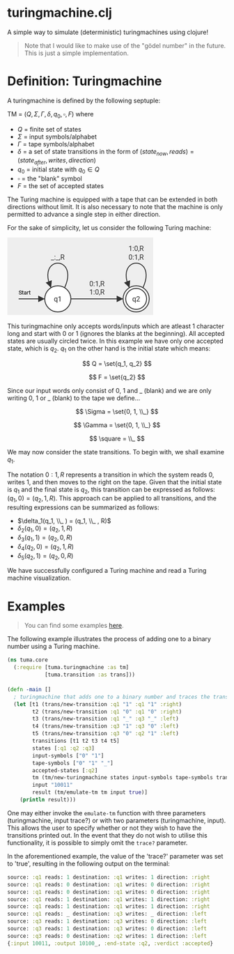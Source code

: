 # turingmachine.clj
A simple way to simulate (deterministic) turingmachines using clojure!

> Note that I would like to make use of the "gödel number" in the future. This is just a simple implementation.

# Definition: Turingmachine
A turingmachine is defined by the following septuple:

TM = $(Q, \Sigma, \Gamma, \delta, q_0, \square, F)$
where
- $Q$ = finite set of states
- $\Sigma$ = input symbols/alphabet
- $\Gamma$ = tape symbols/alphabet
- $\delta$ = a set of state transitions in the form of $(state_{now}, reads) = (state_{after}, writes, direction)$
- $q_0$ = initial state with $q_0 \in Q$
- $\square$ = the "blank" symbol
- $F$ = the set of accepted states

The Turing machine is equipped with a tape that can be extended in both directions without limit. It is also necessary to note that the machine is only permitted to advance a single step in either direction.

For the sake of simplicity, let us consider the following Turing machine:

![](./imgs/tm_example1.png)

This turingmachine only accepts words/inputs which are atleast 1 character long and start with 0 or 1 (ignores the blanks at the beginning).
All accepted states are usually circled twice. In this example we have only one accepted state, which is $q_2$.
$q_1$ on the other hand is the initial state which means:

$$ Q = \set{q_1, q_2} $$

$$ F = \set{q_2} $$

Since our input words only consist of 0, 1 and _ (blank) and we are only writing 0, 1 or _ (blank) to the tape we define...

$$ \Sigma = \set{0, 1, \\_} $$

$$ \Gamma = \set{0, 1, \\_} $$

$$ \square = \\_ $$

We may now consider the state transitions. To begin with, we shall examine $q_1$.

The notation $0:1,R$ represents a transition in which the system reads 0, writes 1, and then moves to the right on the tape. Given that the initial state is $q_1$ and the final state is $q_2$, this transition can be expressed as follows: $(q_1, 0) = (q_2, 1, R)$.
This approach can be applied to all transitions, and the resulting expressions can be summarized as follows:
- $\delta_1(q_1, \\_ ) = (q_1, \\_ , R)$
- $\delta_2(q_1, 0) = (q_2, 1, R)$
- $\delta_3(q_1, 1) = (q_2, 0, R)$
- $\delta_4(q_2, 0) = (q_2, 1, R)$
- $\delta_5(q_2, 1) = (q_2, 0, R)$

We have successfully configured a Turing machine and read a Turing machine visualization.

# Examples
> You can find some examples [here](./tuma/test/tuma/examples.clj).

The following example illustrates the process of adding one to a binary number using a Turing machine.
```clojure
(ns tuma.core
  (:require [tuma.turingmachine :as tm]
            [tuma.transition :as trans]))

(defn -main []
  ; turingmachine that adds one to a binary number and traces the transitions
  (let [t1 (trans/new-transition :q1 "1" :q1 "1" :right)
        t2 (trans/new-transition :q1 "0" :q1 "0" :right)
        t3 (trans/new-transition :q1 "_" :q3 "_" :left)
        t4 (trans/new-transition :q3 "1" :q3 "0" :left)
        t5 (trans/new-transition :q3 "0" :q2 "1" :left)
        transitions [t1 t2 t3 t4 t5]
        states [:q1 :q2 :q3]
        input-symbols ["0" "1"]
        tape-symbols ["0" "1" "_"]
        accepted-states [:q2]
        tm (tm/new-turingmachine states input-symbols tape-symbols transitions :q1 "_" accepted-states)
        input "10011"
        result (tm/emulate-tm tm input true)]
    (println result)))
```
One may either invoke the `emulate-tm` function with three parameters (turingmachine, input trace?) or with two parameters (turingmachine, input). This allows the user to specify whether or not they wish to have the transitions printed out. In the event that they do not wish to utilise this functionality, it is possible to simply omit the `trace?` parameter.

In the aforementioned example, the value of the 'trace?' parameter was set to 'true', resulting in the following output on the terminal:
```clj
source: :q1 reads: 1 destination: :q1 writes: 1 direction: :right
source: :q1 reads: 0 destination: :q1 writes: 0 direction: :right
source: :q1 reads: 0 destination: :q1 writes: 0 direction: :right
source: :q1 reads: 1 destination: :q1 writes: 1 direction: :right
source: :q1 reads: 1 destination: :q1 writes: 1 direction: :right
source: :q1 reads: _ destination: :q3 writes: _ direction: :left
source: :q3 reads: 1 destination: :q3 writes: 0 direction: :left
source: :q3 reads: 1 destination: :q3 writes: 0 direction: :left
source: :q3 reads: 0 destination: :q2 writes: 1 direction: :left
{:input 10011, :output 10100_, :end-state :q2, :verdict :accepted}
```
